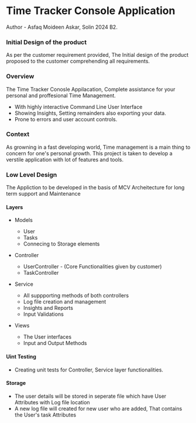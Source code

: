 # Time Tracker Console Application

Author - Asfaq Moideen Askar, Solin 2024 B2.

### Initial Design of the product
 As per the customer requirement provided, The Initial design of the product proposed to the customer comprehending all requirements.

### Overview
The Time Tracker Conosle Appilacation, Complete assistance for your personal and proffesional Time Management.
- With highly interactive Command Line User Interface 
- Showing Insights, Setting remainders also exporting your data.
- Prone to errors and user account controls. 

### Context 

As growning in a fast developing world, Time management is a main thing to concern for one's personal growth.
This project is taken to develop a verstile application with lot of features and tools.

### Low Level Design

The Appliction to be developed in the basis of MCV Archeitecture for long term support and Maintenance

#### Layers

- Models 
	- User 
	- Tasks
	- Connecing to Storage elements
	
- Controller
	- UserController - (Core Functionalities given by customer)
	- TaskController

- Service 
	- All suppporting methods of both controllers
	- Log file creation and management
	- Insights and Reports
	- Input Validations

- Views
	- The User interfaces
	- Input and Output Methods

#### Uint Testing

- Creating unit tests for Controller, Service layer functionalities. 

#### Storage 
- The user details will be stored in seperate file which have User Attributes with Log file location
- A new log file will created for new user who are added, That contains the User's task Attributes


